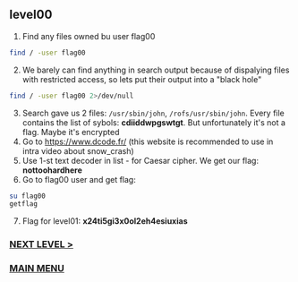 ## level00
1. Find any files owned bu user flag00
``` Bash
find / -user flag00
```
2. We barely can find anything in search output because of dispalying files with restricted access, so lets put their output into a "black hole"
``` Bash
find / -user flag00 2>/dev/null
```
3. Search gave us 2 files: `/usr/sbin/john`, `/rofs/usr/sbin/john`. Every file contains the list of sybols: **cdiiddwpgswtgt**. But unfortunately it's not a flag. Maybe it's encrypted
4. Go to https://www.dcode.fr/ (this website is recommended to use in intra video about snow_crash)
5. Use 1-st text decoder in list - for Caesar cipher. We get our flag: **nottoohardhere**
6. Go to flag00 user and get flag:
``` Bash
su flag00
getflag
```
7. Flag for level01: **x24ti5gi3x0ol2eh4esiuxias**

### [NEXT LEVEL >](../../level01/Resources/stages.md)
### [MAIN MENU](../../README.md)

